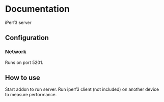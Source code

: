 # Documentation

iPerf3 server

## Configuration

### Network

Runs on port 5201.

## How to use

Start addon to run server. Run iperf3 client (not included) on another device to measure performance.